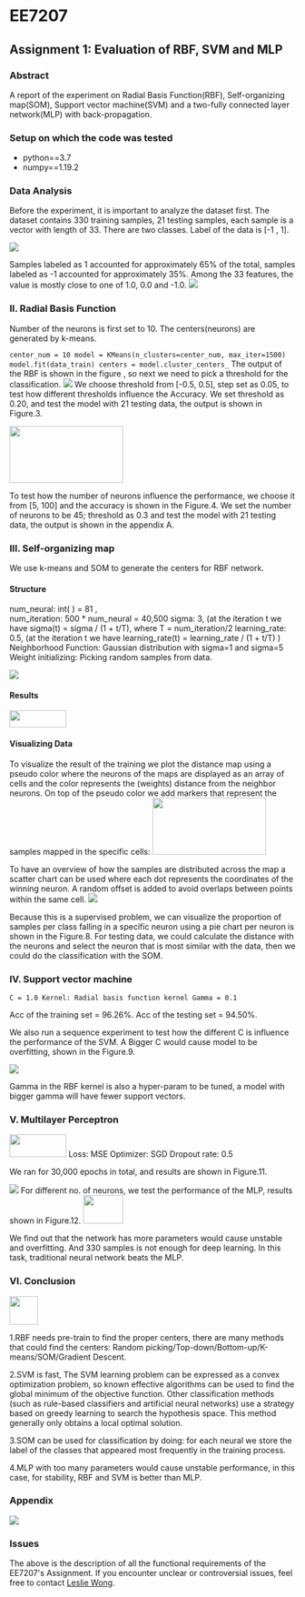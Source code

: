 # EE7207
## Assignment 1: Evaluation of RBF, SVM and MLP

### Abstract
A report of the experiment on Radial Basis Function(RBF), Self-organizing map(SOM), Support vector machine(SVM) and a two-fully connected layer network(MLP) with back-propagation.  


### Setup on which the code was tested
- python==3.7
- numpy==1.19.2 

### Data Analysis 

Before the experiment, it is important to analyze the dataset first. The dataset contains 330 training samples, 21 testing samples, each sample is a vector with length of 33. There are two classes. Label of the data is [-1 , 1].



<img src='/Imgs/Pasted Graphic 2.png'>

Samples labeled as 1 accounted for approximately 65% of the total, samples labeled  as -1 accounted for approximately 35%.  Among the 33 features, the value is mostly close to one of 1.0, 0.0 and -1.0.
<img src='/Imgs/Pasted Graphic 3.png'>

### II.  Radial Basis Function
Number of the neurons is first set to 10. The centers(neurons) are generated by k-means. 
 
`center_num = 10
model = KMeans(n_clusters=center_num, max_iter=1500)
model.fit(data_train)
centers = model.cluster_centers_`
The output of the RBF is shown in the figure , so next we need to pick a threshold for the classification.
<img src='/Imgs/F4.png'>
We choose threshold from [-0.5, 0.5], step set as 0.05, to test how different thresholds influence the Accuracy. We set threshold as 0.20, and test the model with 21 testing data, the output is shown in Figure.3.

<img src='/Imgs/Pasted Graphic 5.png' height="100" width = "200">

To test how the number of neurons influence the performance, we choose it from [5, 100] and the accuracy is shown in the Figure.4.
We set the number of neurons to be 45; threshold as 0.3 and test the model with 21 testing data, the output is shown in the appendix A.

### III.  Self-organizing map 
We use k-means and SOM to generate the centers for RBF network.

#### Structure

num_neural:  int( ) = 81 ,  
num_iteration: 500 * num_neural =  40,500
sigma: 3,   (at the iteration t we have sigma(t) = sigma / (1 + t/T), where T = num_iteration/2
learning_rate: 0.5,  (at the iteration t we have learning_rate(t) = learning_rate / (1 + t/T) )
Neighborhood Function: Gaussian distribution with sigma=1 and sigma=5 
Weight initializing: Picking random samples from data.

<img src='/Imgs/Pasted Graphic 6.png'>


#### Results
<img src='/Imgs/Pasted Graphic 7.png' height="30" width = "100">

#### Visualizing Data
To visualize the result of the training we plot the distance map using a pseudo color where the neurons of the maps are displayed as an array of cells and the color represents the (weights) distance from the neighbor neurons. On top of the pseudo color we add markers that represent the samples mapped in the specific cells:
<img src='/Imgs/Pasted Graphic 8.png' height="100" width = "200">

To have an overview of how the samples are distributed across the map a scatter chart can be used where each dot represents the coordinates of the winning neuron. A random offset is added to avoid overlaps between points within the same cell.
<img src='/Imgs/Figure_8.png'>

Because this is a supervised problem, we can visualize the proportion of samples per class falling in a specific neuron using a pie chart per neuron is shown in the Figure.8. For testing data, we could calculate the distance with the neurons and select the neuron that is most similar with the data, then we could do the classification with the SOM.

### IV.  Support vector machine

`C = 1.0
Kernel: Radial basis function kernel
Gamma = 0.1`

Acc of the training set = 96.26%. 
Acc of the testing set = 94.50%. 
      
 We also run a sequence experiment to test how the different C is influence the performance of the SVM. A Bigger C would cause model to be overfitting, shown in the Figure.9. 

<img src='/Imgs/999.png'>

   Gamma in the RBF kernel is also a hyper-param to be tuned, a model with bigger gamma will have fewer support vectors. 

### V.  Multilayer Perceptron
<img src='/Imgs/Layer (type).png' height="40" width = "100">
Loss: MSE
Optimizer: SGD
Dropout rate: 0.5

We ran for 30,000 epochs in total, and results are shown in Figure.11.

<img src='/Imgs/loss train.png'>
For different no. of neurons, we test the performance of the MLP, results shown in Figure.12.
<img src='/Imgs/Pasted Graphic 13.png' height="50" width = "70">

We find out that the network has more parameters would cause unstable and overfitting. And 330 samples is not enough for deep learning. In this task, traditional neural network beats the MLP. 

### VI.  Conclusion

<img src='/Imgs/Pasted Graphic 14.png' height="50">

1.RBF needs pre-train to find the proper centers, there are many methods that could find the centers: Random picking/Top-down/Bottom-up/K-means/SOM/Gradient Descent. 

2.SVM is fast, The SVM learning problem can be expressed as a convex optimization problem, so known effective algorithms can be used to find the global minimum of the objective function. Other classification methods (such as rule-based classifiers and artificial neural networks) use a strategy based on greedy learning to search the hypothesis space. This method generally only obtains a local optimal solution.

3.SOM can be used for classification by doing: for each neural we store the label of the classes that appeared most frequently in the training process. 

4.MLP with too many parameters would cause unstable performance, in this case, for stability, RBF and SVM is better than MLP.

### Appendix 
<img src='/Imgs/Pasted Graphic 15.png'>

###  Issues
The above is the description of all the functional requirements of the EE7207's Assignment. If you encounter unclear or controversial issues, feel free to contact [Leslie Wong](yushuowang@gmail.com).